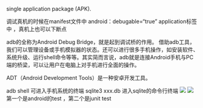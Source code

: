 single application package (APK).


调试真机的时候在manifest文件中  android：debugable=“true”  application标签中 ，真机上也可以下断点


adb的全称为Android Debug Bridge，就是起到调试桥的作用。
借助adb工具，我们可以管理设备或手机模拟器的状态。还可以进行很多手机操作，如安装软件、系统升级、运行shell命令等等。其实简而言说，adb就是连接Android手机与PC端的桥梁，可以让用户在电脑上对手机进行全面的操作。


ADT（Android Development Tools）是一种安卓开发工具。



adb shell  可进入手机系统的终端      sqlite3  xxx.db 进入sqlite的命令行终端
![](https://sunxvming.com/imgs/2523f016-8b19-49fd-b738-bda4d7d80390.png)  ![](https://sunxvming.com/imgs/d5a0de55-43ed-4489-8889-3f037bfd4e2f.png)   第一个是android的test ，第二个是junit test











